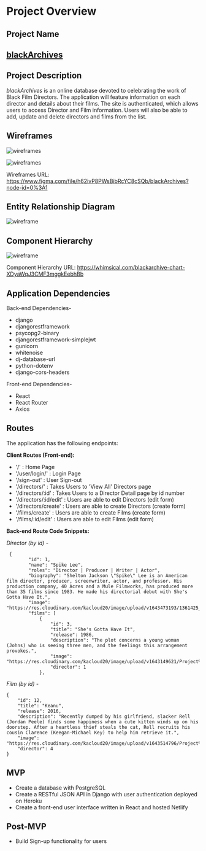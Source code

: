 # Project Overview

## Project Name

[<h2><b>blackArchives</b></h2>](https://blackarchives.netlify.app/)

## Project Description

<em>blackArchives</em> is an online database devoted to celebrating the work of Black Film Directors. The application will feature information on each director and details about their films. The site is authenticated, which allows users to access Director and Film information. Users will also be able to add, update and delete directors and films from the list.

## Wireframes

![wireframes](https://res.cloudinary.com/kacloud20/image/upload/v1643648098/Screen_Shot_2022-01-31_at_11.54.20_AM_adrlrj.png)

![wireframes](https://res.cloudinary.com/kacloud20/image/upload/v1643648096/Screen_Shot_2022-01-31_at_11.51.36_AM_dy4fso.png)

Wireframes URL: https://www.figma.com/file/h62ivP8PWsBibRcYC8cSQb/blackArchives?node-id=0%3A1

## Entity Relationship Diagram

![wireframe](https://res.cloudinary.com/kacloud20/image/upload/v1643052545/Project%204/untitled_2_ndtofd.png)

## Component Hierarchy

![wireframe](https://res.cloudinary.com/kacloud20/image/upload/v1643064832/Project%204/blackarchive_chart_2x_skokre.png)

Component Hierarchy URL: https://whimsical.com/blackarchive-chart-XDyaWqJ3CMF3mggkEebhBb

## Application Dependencies

Back-end Dependencies-

- django
- djangorestframework
- psycopg2-binary
- djangorestframework-simplejwt
- gunicorn
- whitenoise
- dj-database-url
- python-dotenv
- django-cors-headers

Front-end Dependencies-

- React
- React Router
- Axios

## Routes

The application has the following endpoints:

<b>Client Routes (Front-end):</b>

- '/' : Home Page
- '/user/login/' : Login Page
- '/sign-out' : User Sign-out
- '/directors/' : Takes Users to 'View All' Directors page
- '/directors/:id' : Takes Users to a Director Detail page by id number
- '/directors/:id/edit' : Users are able to edit Directors (edit form)
- '/directors/create' : Users are able to create Directors (create form)
- '/films/create' : Users are able to create Films (create form)
- '/films/:id/edit' : Users are able to edit Films (edit form)

<b>Back-end Route Code Snippets:</b>

<em>Director (by id) -</em>

```
 {
        "id": 1,
        "name": "Spike Lee",
        "roles": "Director | Producer | Writer | Actor",
        "biography": "Shelton Jackson \"Spike\" Lee is an American film director, producer, screenwriter, actor, and professor. His production company, 40 Acres and a Mule Filmworks, has produced more than 35 films since 1983. He made his directorial debut with She's Gotta Have It.",
        "image": "https://res.cloudinary.com/kacloud20/image/upload/v1643473193/1361425_spikelee_851459_stwdfk.jpg",
        "films": [
            {
                "id": 3,
                "title": "She's Gotta Have It",
                "release": 1986,
                "description": "The plot concerns a young woman (Johns) who is seeing three men, and the feelings this arrangement provokes.",
                "image": "https://res.cloudinary.com/kacloud20/image/upload/v1643149621/Project%204/e926be11e21586c1d0ec78f36b72fa0d538ed49e_rhooso.jpg",
                "director": 1
            },
```

<em>Film (by id) -</em>

```
{
    "id": 12,
    "title": "Keanu",
    "release": 2016,
    "description": "Recently dumped by his girlfriend, slacker Rell (Jordan Peele) finds some happiness when a cute kitten winds up on his doorstep. After a heartless thief steals the cat, Rell recruits his cousin Clarence (Keegan-Michael Key) to help him retrieve it.",
    "image": "https://res.cloudinary.com/kacloud20/image/upload/v1643514796/Project%204/MV5BMTUwODA0NzQxMl5BMl5BanBnXkFtZTgwNzUyMjY3ODE_._V1_FMjpg_UX1000__usoaci.jpg",
    "director": 4
}
```

## MVP

- Create a database with PostgreSQL
- Create a RESTful JSON API in Django with user authentication deployed on Heroku
- Create a front-end user interface written in React and hosted Netlify

## Post-MVP

- Build Sign-up functionality for users
